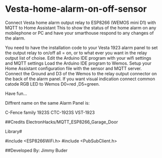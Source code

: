 # Vesta-home-alarm-on-off-sensor
Connect Vesta home alarm output relay to ESP8266 (WEMOS mini D1) with MQTT to Home Assistant
This to show the status of the home alarm on any mobilephone or PC and have your
smarthouse respond to any changes of the alarm.

You need to have the installation code to your Vesta 1923 alarm panel to set the output relay to
on/off all = on, or to what ever you want in the relay output list of choise.
Edit the Arduino IDE program with your wifi settings and MQTT settings
Load the Arduino IDE program to Wemos.
Setup your Home Assistant configuration file with the sensor and MQTT server.
Connect the Ground and D3 of the Wemos to the relay output connector on the back of the alarm panel.
If you want visual indication connect common catode RGB LED to Wemos D0=red ,D5=green.


Have fun...

Diffrent name on the same Alarm Panel is:

C-Fence family 1923S
CTC-1923S
VST-1923

##Credits
ElectronHacks/MQTT_ESP8266_Garage_Door


Library#

#include <ESP8266WiFi.h>
#include <PubSubClient.h>



##Developed By: Jimmy Buder



